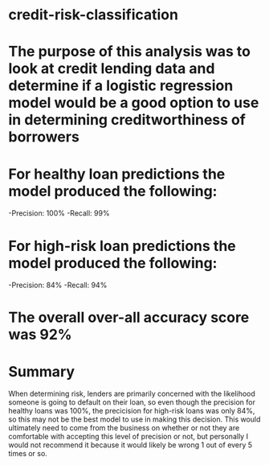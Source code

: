 # credit-risk-classification

# The purpose of this analysis was to look at credit lending data and determine if a logistic regression model would be a good option to use in determining creditworthiness of borrowers

# For healthy loan predictions the model produced the following:
-Precision: 100%
-Recall: 99%

# For high-risk loan predictions the model produced the following:
-Precision: 84%
-Recall:  94%

# The overall over-all accuracy score was 92%

# Summary
When determining risk, lenders are primarily concerned with the likelihood someone is going to default on their loan, so even though the precision for healthy loans was 100%, the precicision for high-risk loans was only 84%, so this may not be the best model to use in making this decision.  This would ultimately need to come from the business on whether or not they are comfortable with accepting this level of precision or not, but personally I would not recommend it because it would likely be wrong 1 out of every 5 times or so.
